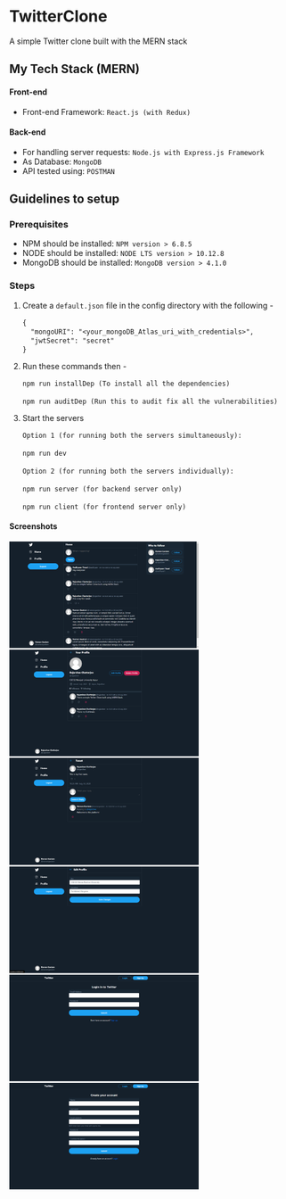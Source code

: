# TwitterClone

A simple Twitter clone built with the MERN stack

## My Tech Stack (MERN)

#### Front-end
* Front-end Framework: `React.js (with Redux)`

#### Back-end
* For handling server requests: `Node.js with Express.js Framework`
* As Database: `MongoDB`
* API tested using: `POSTMAN`

## Guidelines to setup

### Prerequisites
* NPM should be installed: `NPM version > 6.8.5`
* NODE should be installed: `NODE LTS version > 10.12.8`
* MongoDB should be installed: `MongoDB version > 4.1.0`

### Steps
1. Create a `default.json` file in the config directory with the following -
    ```
    {
      "mongoURI": "<your_mongoDB_Atlas_uri_with_credentials>",
      "jwtSecret": "secret"
    }
    ```

2. Run these commands then - 
    ```
    npm run installDep (To install all the dependencies)
    
    npm run auditDep (Run this to audit fix all the vulnerabilities)
    ```
3. Start the servers
    ```
    Option 1 (for running both the servers simultaneously):
    
    npm run dev
    
    Option 2 (for running both the servers individually):
    
    npm run server (for backend server only)
    
    npm run client (for frontend server only)
    ```

  
#### Screenshots

<img src="/screenshots/homepage.png" width=340px /><img src="/screenshots/profile.png" width=340px />
<img src="/screenshots/tweet.png" width=340px /><img src="/screenshots/edit.png" width=340px />
<img src="/screenshots/login.png" width=340px /><img src="/screenshots/signup.png" width=340px />

